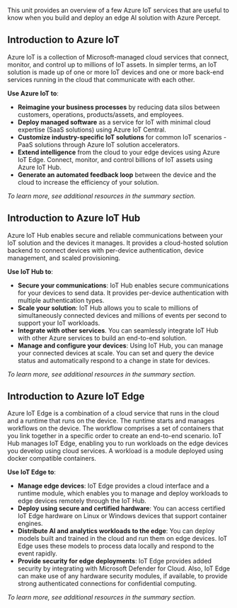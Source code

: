 This unit provides an overview of a few Azure IoT services that are useful to know when you build and deploy an edge AI solution with Azure Percept.

## Introduction to Azure IoT

Azure IoT is a collection of Microsoft-managed cloud services that connect, monitor, and control up to millions of IoT assets. In simpler terms, an IoT solution is made up of one or more IoT devices and one or more back-end services running in the cloud that communicate with each other.

**Use Azure IoT to**:

- **Reimagine your business processes** by reducing data silos between customers, operations, products/assets, and employees.
- **Deploy managed software** as a service for IoT with minimal cloud expertise (SaaS solutions) using Azure IoT Central.
- **Customize industry-specific IoT solutions** for common IoT scenarios - PaaS solutions through Azure IoT solution accelerators.
- **Extend intelligence** from the cloud to your edge devices using Azure IoT Edge. Connect, monitor, and control billions of IoT assets using Azure IoT Hub.
- **Generate an automated feedback loop** between the device and the cloud to increase the efficiency of your solution.

*To learn more, see additional resources in the summary section.*

## Introduction to Azure IoT Hub

Azure IoT Hub enables secure and reliable communications between your IoT solution and the devices it manages. It provides a cloud-hosted solution backend to connect devices with per-device authentication, device management, and scaled provisioning.

**Use IoT Hub to**:

- **Secure your communications**: IoT Hub enables secure communications for your devices to send data. It provides per-device authentication with multiple authentication types.
- **Scale your solution**: IoT Hub allows you to scale to millions of simultaneously connected devices and millions of events per second to support your IoT workloads.
- **Integrate with other services**. You can seamlessly integrate IoT Hub with other Azure services to build an end-to-end solution.
- **Manage and configure your devices**: Using IoT Hub, you can manage your connected devices at scale. You can set and query the device status and automatically respond to a change in state for devices.

*To learn more, see additional resources in the summary section.*

## Introduction to Azure IoT Edge

Azure IoT Edge is a combination of a cloud service that runs in the cloud and a runtime that runs on the device. The runtime starts and manages workflows on the device. The workflow comprises a set of containers that you link together in a specific order to create an end-to-end scenario. IoT Hub manages IoT Edge, enabling you to run workloads on the edge devices you develop using cloud services. A workload is a module deployed using docker compatible containers.

**Use IoT Edge to**:

- **Manage edge devices**: IoT Edge provides a cloud interface and a runtime module, which enables you to manage and deploy workloads to edge devices remotely through the IoT Hub.
- **Deploy using secure and certified hardware**: You can access certified IoT Edge hardware on Linux or Windows devices that support container engines.
- **Distribute AI and analytics workloads to the edge**: You can deploy models built and trained in the cloud and run them on edge devices. IoT Edge uses these models to process data locally and respond to the event rapidly.
- **Provide security for edge deployments**: IoT Edge provides added security by integrating with Microsoft Defender for Cloud. Also, IoT Edge can make use of any hardware security modules, if available, to provide strong authenticated connections for confidential computing.

*To learn more, see additional resources in the summary section.*
